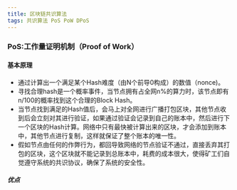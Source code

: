 ```yaml
---
title: 区块链共识算法
tags: 共识算法 PoS PoW DPoS
---
```


### PoS:工作量证明机制（Proof of Work）

#### 基本原理
 - 通过计算出一个满足某个Hash难度（由N个前导0构成）的数值（nonce)。
 - 寻找合理hash是一个概率事件，当节点拥有占全网n%的算力时，该节点即有n/100的概率找到这个合理的Block Hash。
 - 当节点找到满足的Hash值后，会马上对全网进行广播打包区块，其他节点收到后会立刻对其进行验证，如果通过验证会记录到自己的账本中，然后进行下一个区块的Hash计算。网络中只有最快被计算出来的区块，才会添加到账本中，其他节点进行复制，这样就保证了整个账本的唯一性。
 - 假如节点由任何的作弊行为，都回导致网络的节点验证不通过，直接丢弃其打包的区块，这个区块就不能记录到总账本中，耗费的成本很大，使得矿工们自觉遵守系统的共识协议，确保了系统的安全性。
 
 ##### 优点